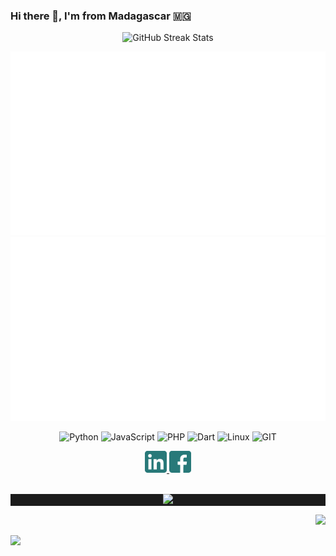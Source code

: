 ### Hi there 👋, I'm from Madagascar 🇲🇬 

<!-- PROFILE VIEW 
<p align="center">  
  <strong>
    <img src="https://komarev.com/ghpvc/?username=mattnix4&amp;color=0066ff"/>
  </strong> 
</p>
-->

<!-- STREAK STATS -->
<p align="center"> 
    <img src="https://github-readme-streak-stats.herokuapp.com?user=mattnix4&amp;theme=leafy&amp;date_format=j%20M%5B%20Y%5D&amp;ring=047884&amp;sideNums=06ACBD&amp;dates=06ACBD&amp;currStreakNum=08E8FF&amp;currStreakLabel=08E8FF&amp;background=ffffff00&amp;hide_border=true" alt="GitHub Streak Stats"/>
    <br>
</p>



<!-- STATS -->
<a href="https://github.com/mattnix4/github-stats">
  <p align='center'>
    <img src="https://github.com/mattnix4/github-stats/blob/master/generated/overview.svg"/>
    <img src="https://github.com/mattnix4/github-stats/blob/master/generated/languages.svg"/>
  </p>
</a>

  <!-- SKILLS -->
  
<p align="center">
  <img alt='Python' src='https://img.shields.io/badge/Python-3776AB?style=for-the-badge&logo=python&logoColor=white'/>
  <img alt='JavaScript' src='https://img.shields.io/badge/JavaScript-F7DF1E?style=for-the-badge&logo=javascript&logoColor=teal'/>
  <img alt='PHP' src='https://img.shields.io/badge/PHP-777BB4?style=for-the-badge&logo=php&logoColor=white'/>
  <img alt='Dart' src='https://img.shields.io/badge/Dart-0175C2?style=for-the-badge&logo=dart&logoColor=white'/>
  <img alt='Linux' src='https://img.shields.io/badge/Linux-3776AB?style=for-the-badge&logo=linux&logoColor=white'/>
  <img alt='GIT' src='https://img.shields.io/badge/git-%23F05033.svg?style=for-the-badge&logo=git&logoColor=white'/>
 </p>
  
  <!-- SOCIAL NETWORK -->

<p align='center'>
  <a href="https://www.linkedin.com/in/gasytalk-ml/">
    <img height='35' width='35' src="https://github.com/rootkit7628/rootkit7628/blob/main/img/in.png"/>
  </a>

  <a href="https://www.facebook.com/gasytalk.ml">
    <img height='35' width='35' src="https://github.com/rootkit7628/rootkit7628/blob/main/img/facebook.png"/>
  </a> <br><br>
</p>

<!-- Linux Typing -->

<p align="center" style="background: #1c1c1c;">  
  <img src="https://readme-typing-svg.herokuapp.com?font=product+sans&amp;color=06ACBD&amp;center=true&amp;lines=%24%20sudo%20apt%20install%20brain&amp;duration=7000">
</p>

<!-- Visitor -->

<p align="right">
  <img src="https://api.visitorbadge.io/api/VisitorHit?user=mattnix4&repo=mattnix4&countColor=%2308E8FF"/>
</p>

<p align="left">
  <a href="https://www.buymeacoffee.com/mattnix4"><img src="https://img.buymeacoffee.com/button-api/?text=Buy me a coffee&emoji=&slug=mattnix4&button_colour=FFDD00&font_colour=000000&font_family=Comic&outline_colour=000000&coffee_colour=ffffff" /></a>
</p>
  
